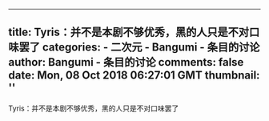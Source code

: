 
---
title: Tyris：并不是本剧不够优秀，黑的人只是不对口味罢了
categories: 
    - 二次元
    - Bangumi - 条目的讨论
author: Bangumi - 条目的讨论
comments: false
date: Mon, 08 Oct 2018 06:27:01 GMT
thumbnail: ''
---

<div>   
Tyris：并不是本剧不够优秀，黑的人只是不对口味罢了  
</div>
            